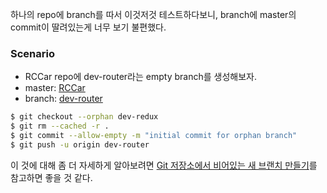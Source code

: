 하나의 repo에 branch를 따서 이것저것 테스트하다보니, 
branch에 master의 commit이 딸려있는게 너무 보기 불편했다.

### Scenario
- RCCar repo에 dev-router라는 empty branch를 생성해보자.
- master: [RCCar](http://github.com/FutureSeller/RCCar)
- branch: [dev-router](https://github.com/FutureSeller/RCCar/commit/076c70cfd40b6a6c8d69908112a4ee8e1a2da91d)

``` bash
$ git checkout --orphan dev-redux
$ git rm --cached -r .
$ git commit --allow-empty -m "initial commit for orphan branch"
$ git push -u origin dev-router
```

이 것에 대해 좀 더 자세하게 알아보려면 
[Git 저장소에서 비어있는 새 브랜치 만들기](https://blog.outsider.ne.kr/1054)를 참고하면 좋을 것 같다.